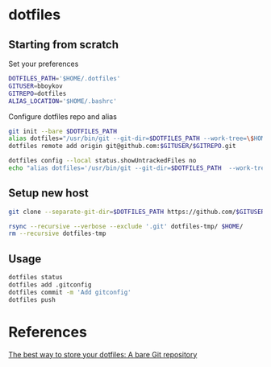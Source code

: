 # dotfiles

## Starting from scratch

Set your preferences

```sh
DOTFILES_PATH='$HOME/.dotfiles'
GITUSER=bboykov
GITREPO=dotfiles
ALIAS_LOCATION='$HOME/.bashrc'
```

Configure dotfiles repo and alias

```sh
git init --bare $DOTFILES_PATH
alias dotfiles="/usr/bin/git --git-dir=$DOTFILES_PATH --work-tree=\$HOME"
dotfiles remote add origin git@github.com:$GITUSER/$GITREPO.git

dotfiles config --local status.showUntrackedFiles no
echo "alias dotfiles='/usr/bin/git --git-dir=$DOTFILES_PATH  --work-tree=\$HOME'" >> $ALIAS_LOCATION
```

## Setup new host

```sh
git clone --separate-git-dir=$DOTFILES_PATH https://github.com/$GITUSER/$GITREPO.git dotfiles-tmp

rsync --recursive --verbose --exclude '.git' dotfiles-tmp/ $HOME/
rm --recursive dotfiles-tmp
```

## Usage

```sh
dotfiles status
dotfiles add .gitconfig
dotfiles commit -m 'Add gitconfig'
dotfiles push
```

# References

[The best way to store your dotfiles: A bare Git repository][dotfiles-article1]

[dotfiles-article1]: https://developer.atlassian.com/blog/2016/02/best-way-to-store-dotfiles-git-bare-repo/

